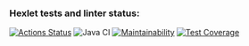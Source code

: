 ### Hexlet tests and linter status:
[![Actions Status](https://github.com/mchernichenko/java-project-lvl4/workflows/hexlet-check/badge.svg)](https://github.com/mchernichenko/java-project-lvl4/actions)
![Java CI](https://github.com/mchernichenko/java-project-lvl4/actions/workflows/java-ci.yml/badge.svg)
[![Maintainability](https://api.codeclimate.com/v1/badges/5493257ef1549804949c/maintainability)](https://codeclimate.com/github/mchernichenko/java-project-lvl4/maintainability)
[![Test Coverage](https://api.codeclimate.com/v1/badges/5493257ef1549804949c/test_coverage)](https://codeclimate.com/github/mchernichenko/java-project-lvl4/test_coverage)